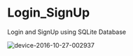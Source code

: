# Login_SignUp
Login and SignUp using SQLite Database

![device-2016-10-27-002937](https://cloud.githubusercontent.com/assets/9250558/19737209/b9548d90-9bdc-11e6-9cc4-286a90499dce.png)

